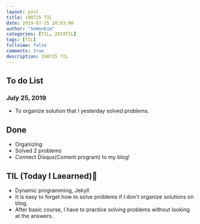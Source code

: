 ```yaml
---
layout: post
title: 190725 TIL
date: 2019-07-25 10:03:00
author: "SeWonKim"
categories: [TIL, 2019TIL]
tags: [TIL]
fullview: false
comments: true
description: 190725 TIL
---
```




## To do List 
### July 25, 2019
* To organize solution that I yesterday solved problems.

## Done 
* Organizing
* Solved 2 problems
* Connect Disqus(Coment program) to my blog!

## TIL (Today I Laearned)🤔
* Dynamic programming, Jekyll
* It is easy to forget how to solve problems if I don't organize solutions on blog. 
* After basic course, I have to practice solving problems without looking at the answers.
